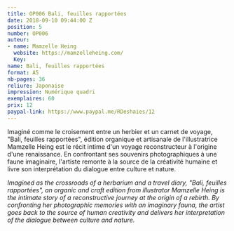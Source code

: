 ```yaml
---
title: OP006 Bali, feuilles rapportées
date: 2018-09-10 09:44:00 Z
position: 5
number: OP006
auteur:
- name: Mamzelle Heing
  website: https://mamzelleheing.com/
  Key: 
name: Bali, feuilles rapportées
format: A5
nb-pages: 36
reliure: Japonaise
impression: Numérique quadri
exemplaires: 60
prix: 12
paypal-link: https://www.paypal.me/RDeshaies/12
---
```


Imaginé comme le croisement entre un herbier et un carnet de voyage, "Bali, feuilles rapportées", édition organique et artisanale de l'illustratrice Mamzelle Heing est le récit intime d'un voyage reconstructeur à l'origine d'une renaissance.
En confrontant ses souvenirs photographiques à une faune imaginaire, l'artiste remonte à la source de la créativité humaine et livre son interprétation du dialogue entre culture et nature.

*Imagined as the crossroads of a herbarium and a travel diary, "Bali, feuilles rapportées", an organic and craft edition from illustrator Mamzelle Heing is the intimate story of a reconstructive journey at the origin of a rebirth.
By confronting her photographic memories with an imaginary fauna, the artist goes back to the source of human creativity and delivers her interpretation of the dialogue between culture and nature.*